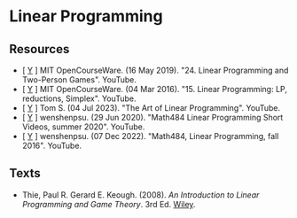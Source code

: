 # Linear Programming

## Resources

* [ [Y](https://www.youtube.com/watch?v=feb9j65Iz4w) ] MIT OpenCourseWare. (16 May 2019). "24. Linear Programming and Two-Person Games". YouTube.
* [ [Y](https://www.youtube.com/watch?v=WwMz2fJwUCg) ] MIT OpenCourseWare. (04 Mar 2016). "15. Linear Programming: LP, reductions, Simplex". YouTube.
* [ [Y](https://www.youtube.com/watch?v=E72DWgKP_1Y) ] Tom S. (04 Jul 2023). "The Art of Linear Programming". YouTube.
* [ [Y](https://www.youtube.com/playlist?list=PLbxFfU5GKZz2-4Y3YwRFVVDEMlmxYfY6y) ] wenshenpsu. (29 Jun 2020). "Math484 Linear Programming Short Videos, summer 2020". YouTube.
* [ [Y](https://www.youtube.com/playlist?list=PLbxFfU5GKZz1Tm_9RR5M_uvdOXpJJ8LC3) ] wenshenpsu. (07 Dec 2022). "Math484, Linear Programming, fall 2016". YouTube.

## Texts

* Thie, Paul R. Gerard E. Keough. (2008). _An Introduction to Linear Programming and Game Theory_. 3rd Ed. [Wiley](https://www.wiley.com/en-us/An+Introduction+to+Linear+Programming+and+Game+Theory%2C+3rd+Edition-p-9780470232866).